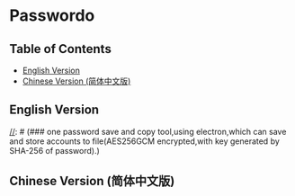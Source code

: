 # Passwordo

## Table of Contents

- [English Version](./en/README.md)
- [Chinese Version (简体中文版)](./zh/README.md)

## English Version

[//]: # (### one password save and copy tool,using electron,which can save and store accounts to file(AES256GCM encrypted,with key generated by SHA-256 of password).)

## Chinese Version (简体中文版)

[//]: # "### 一个密码保管程序，使用electron构建，加密方式为AES256GCM，由password生成key。"
